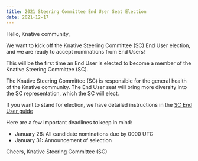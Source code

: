 ```yaml
---
title: 2021 Steering Committee End User Seat Election
date: 2021-12-17
---
```


Hello, Knative community,

We want to kick off the Knative Steering Committee (SC) End User election, and we are ready to accept nominations from End Users!

This will be the first time an End User is elected to become a member of the Knative Steering Committee (SC).

The Knative Steering Committee (SC) is responsible for the general health of the Knative community. The End User seat will bring more diversity into the SC representation, which the SC will elect.

If you want to stand for election, we have detailed instructions in the [SC End User guide](https://github.com/knative/community/blob/main/elections/2021-SC-EU/enduser.md)


Here are a few important deadlines to keep in mind:
- January 26: All candidate nominations due by 0000 UTC
- January 31: Announcement of selection


Cheers,
Knative Steering Committee (SC)

